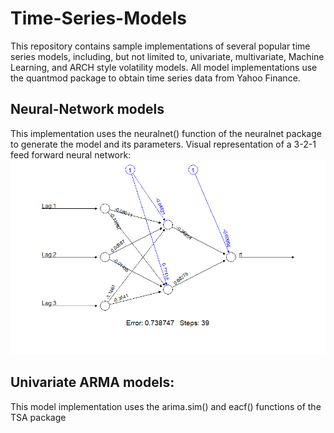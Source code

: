 # Time-Series-Models
This repository contains sample implementations of several popular time series models, including, but not limited to, univariate, multivariate, Machine Learning, and ARCH style volatility models. All model implementations use the quantmod package to obtain time series data from Yahoo Finance.

## Neural-Network models
This implementation uses the neuralnet() function of the neuralnet package to generate the model and its parameters.
Visual representation of a 3-2-1 feed forward neural network:
![](images/Sample_NN.png)

## Univariate ARMA models:
This model implementation uses the arima.sim() and eacf() functions of the TSA package
